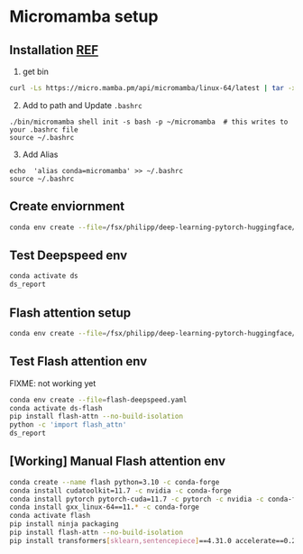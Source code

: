 # Micromamba setup 

## Installation [REF](https://mamba.readthedocs.io/en/latest/installation.html)

1. get bin

```bash
curl -Ls https://micro.mamba.pm/api/micromamba/linux-64/latest | tar -xvj bin/micromamba
```

2. Add to path and Update `.bashrc`
```
./bin/micromamba shell init -s bash -p ~/micromamba  # this writes to your .bashrc file
source ~/.bashrc
```

3. Add Alias
```
echo  'alias conda=micromamba' >> ~/.bashrc 
source ~/.bashrc
```

## Create enviornment

```bash
conda env create --file=/fsx/philipp/deep-learning-pytorch-huggingface/enviroments/deepspeed.yaml
```

## Test Deepspeed env

```bash
conda activate ds
ds_report
```

## Flash attention setup

```bash
conda env create --file=/fsx/philipp/deep-learning-pytorch-huggingface/enviroments/flash-deepspeed.yaml
```

## Test Flash attention env

FIXME: not working yet

```bash
conda env create --file=flash-deepspeed.yaml
conda activate ds-flash
pip install flash-attn --no-build-isolation
python -c 'import flash_attn'
ds_report
```

## [Working] Manual Flash attention env 

```bash
conda create --name flash python=3.10 -c conda-forge
conda install cudatoolkit=11.7 -c nvidia -c conda-forge
conda install pytorch pytorch-cuda=11.7 -c pytorch -c nvidia -c conda-forge
conda install gxx_linux-64==11.* -c conda-forge
conda activate flash
pip install ninja packaging
pip install flash-attn --no-build-isolation
pip install transformers[sklearn,sentencepiece]==4.31.0 accelerate==0.21.0 datasets==2.14.0 deepspeed==0.9.5 peft==0.4.0 evaluate einops loralib
``````